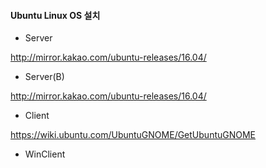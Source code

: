 #### Ubuntu Linux OS 설치

- Server

http://mirror.kakao.com/ubuntu-releases/16.04/

- Server(B)

http://mirror.kakao.com/ubuntu-releases/16.04/

- Client

https://wiki.ubuntu.com/UbuntuGNOME/GetUbuntuGNOME

- WinClient

